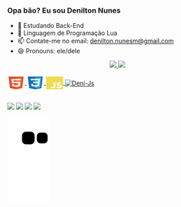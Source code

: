 ### Opa bão? Eu sou Denilton Nunes 

- 🌱 Estudando Back-End
- 🤔 Linguagem de Programação Lua
- 📫 Contate-me no email: denilton.nunesm@gmail.com
- 😄 Pronouns: ele/dele

<div align="center">
  <a href="https://github.com/deniltonunes">
  <img height="180em" src="https://github-readme-stats.vercel.app/api?username=deniltonunes&show_icons=true&theme=github_dark&include_all_commits=true&count_private=true"/>
  <img height="180em" src="https://github-readme-stats.vercel.app/api/top-langs/?username=deniltonunes&layout=compact&langs_count=7&theme=github_dark"/>
</div>

<div style="display: inline_block"><br>
  <img align="center" alt="Deni-HTML" height="30" width="40" src="https://raw.githubusercontent.com/devicons/devicon/master/icons/html5/html5-original.svg">
  <img align="center" alt="Deni-CSS" height="30" width="40" src="https://raw.githubusercontent.com/devicons/devicon/master/icons/css3/css3-original.svg">
  <img align="center" alt="Deni-Js" height="30" width="40" src="https://raw.githubusercontent.com/devicons/devicon/master/icons/javascript/javascript-plain.svg">
  <img align="center" alt="Deni-Js" height="30" width="40" src="https://cdn.jsdelivr.net/gh/devicons/devicon/icons/java/java-original.svg" />
  
##

<div> 
  <a href="https://instagram.com/deniltonunes" target="_blank"><img src="https://img.shields.io/badge/-Instagram-%23E4405F?style=for-the-badge&logo=instagram&logoColor=white" target="_blank"></a>
 	<a href="https://www.twitch.tv/deniltonunes" target="_blank"><img src="https://img.shields.io/badge/Twitch-9146FF?style=for-the-badge&logo=twitch&logoColor=white" target="_blank"></a>
  <a href = "mailto:denilton.nunesm@gmail.com"><img src="https://img.shields.io/badge/-Gmail-%23333?style=for-the-badge&logo=gmail&logoColor=white" target="_blank"></a>
  <a href="https://www.linkedin.com/in/deniltonunes" target="_blank"><img src="https://img.shields.io/badge/-LinkedIn-%230077B5?style=for-the-badge&logo=linkedin&logoColor=white" target="_blank"></a> 
 
![Snake animation](https://github.com/deniltonunes/deniltonunes/blob/output/github-contribution-grid-snake.svg)
 
</div>
